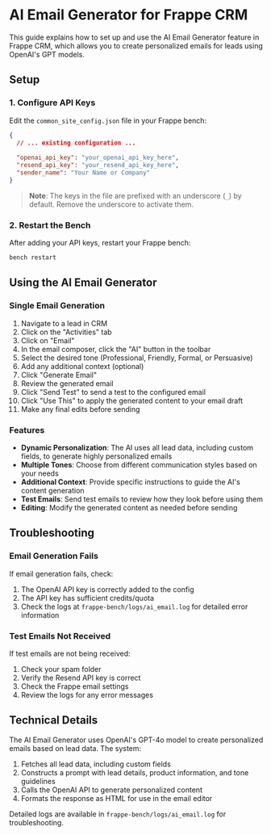 # AI Email Generator for Frappe CRM

This guide explains how to set up and use the AI Email Generator feature in Frappe CRM, which allows you to create personalized emails for leads using OpenAI's GPT models.

## Setup

### 1. Configure API Keys

Edit the `common_site_config.json` file in your Frappe bench:

```json
{
  // ... existing configuration ...
  
  "openai_api_key": "your_openai_api_key_here",
  "resend_api_key": "your_resend_api_key_here",
  "sender_name": "Your Name or Company"
}
```

> **Note**: The keys in the file are prefixed with an underscore (`_`) by default. Remove the underscore to activate them.

### 2. Restart the Bench

After adding your API keys, restart your Frappe bench:

```bash
bench restart
```

## Using the AI Email Generator

### Single Email Generation

1. Navigate to a lead in CRM
2. Click on the "Activities" tab
3. Click on "Email"
4. In the email composer, click the "AI" button in the toolbar
5. Select the desired tone (Professional, Friendly, Formal, or Persuasive)
6. Add any additional context (optional)
7. Click "Generate Email"
8. Review the generated email
9. Click "Send Test" to send a test to the configured email
10. Click "Use This" to apply the generated content to your email draft
11. Make any final edits before sending

### Features

- **Dynamic Personalization**: The AI uses all lead data, including custom fields, to generate highly personalized emails
- **Multiple Tones**: Choose from different communication styles based on your needs
- **Additional Context**: Provide specific instructions to guide the AI's content generation
- **Test Emails**: Send test emails to review how they look before using them
- **Editing**: Modify the generated content as needed before sending

## Troubleshooting

### Email Generation Fails

If email generation fails, check:

1. The OpenAI API key is correctly added to the config
2. The API key has sufficient credits/quota
3. Check the logs at `frappe-bench/logs/ai_email.log` for detailed error information

### Test Emails Not Received

If test emails are not being received:

1. Check your spam folder
2. Verify the Resend API key is correct
3. Check the Frappe email settings
4. Review the logs for any error messages

## Technical Details

The AI Email Generator uses OpenAI's GPT-4o model to create personalized emails based on lead data. The system:

1. Fetches all lead data, including custom fields
2. Constructs a prompt with lead details, product information, and tone guidelines
3. Calls the OpenAI API to generate personalized content
4. Formats the response as HTML for use in the email editor

Detailed logs are available in `frappe-bench/logs/ai_email.log` for troubleshooting. 